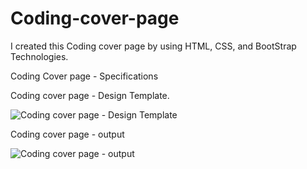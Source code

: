 # Coding-cover-page
I created this Coding cover page by using HTML, CSS, and BootStrap Technologies.

Coding Cover page - Specifications



Coding cover page - Design Template.



![Coding cover page - Design Template](https://github.com/ra-ghava/Coding-cover-page/assets/146189602/9f19790d-ed28-4390-b3f5-dc935fe72a00)

Coding cover page - output 




![Coding cover page - output](https://github.com/ra-ghava/Coding-cover-page/assets/146189602/9aba5a4c-56a7-40e4-bac8-4aba6f82b965)
